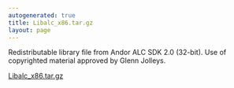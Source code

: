 ```yaml
---
autogenerated: true
title: Libalc_x86.tar.gz
layout: page
---
```


Redistributable library file from Andor ALC SDK 2.0 (32-bit). Use of
copyrighted material approved by Glenn Jolleys.

[Libalc_x86.tar.gz](/media/files/Libalc_x86.tar.gz)
